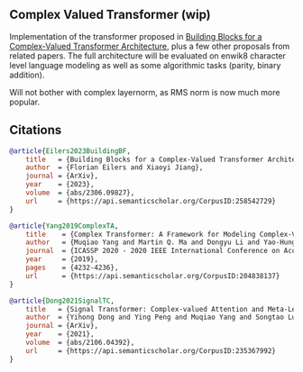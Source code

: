 ## Complex Valued Transformer (wip)

Implementation of the transformer proposed in <a href="https://arxiv.org/abs/2306.09827">Building Blocks for a Complex-Valued Transformer Architecture</a>, plus a few other proposals from related papers. The full architecture will be evaluated on enwik8 character level language modeling as well as some algorithmic tasks (parity, binary addition).

Will not bother with complex layernorm, as RMS norm is now much more popular.

## Citations

```bibtex
@article{Eilers2023BuildingBF,
    title   = {Building Blocks for a Complex-Valued Transformer Architecture},
    author  = {Florian Eilers and Xiaoyi Jiang},
    journal = {ArXiv},
    year    = {2023},
    volume  = {abs/2306.09827},
    url     = {https://api.semanticscholar.org/CorpusID:258542729}
}
```

```bibtex
@article{Yang2019ComplexTA,
    title    = {Complex Transformer: A Framework for Modeling Complex-Valued Sequence},
    author   = {Muqiao Yang and Martin Q. Ma and Dongyu Li and Yao-Hung Hubert Tsai and Ruslan Salakhutdinov},
    journal  = {ICASSP 2020 - 2020 IEEE International Conference on Acoustics, Speech and Signal Processing (ICASSP)},
    year     = {2019},
    pages    = {4232-4236},
    url      = {https://api.semanticscholar.org/CorpusID:204838137}
}
```

```bibtex
@article{Dong2021SignalTC,
    title   = {Signal Transformer: Complex-valued Attention and Meta-Learning for Signal Recognition},
    author  = {Yihong Dong and Ying Peng and Muqiao Yang and Songtao Lu and Qingjiang Shi},
    journal = {ArXiv},
    year    = {2021},
    volume  = {abs/2106.04392},
    url     = {https://api.semanticscholar.org/CorpusID:235367992}
}
```
